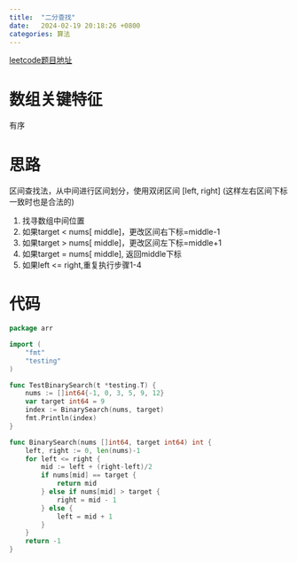```yaml
---
title:  "二分查找"
date:   2024-02-19 20:18:26 +0800
categories: 算法
---
```


[leetcode题目地址](https://leetcode.cn/problems/binary-search/description/)

# 数组关键特征
有序


# 思路
区间查找法，从中间进行区间划分，使用双闭区间 [left, right] (这样左右区间下标一致时也是合法的)
1. 找寻数组中间位置
2. 如果target < nums[ middle]，更改区间右下标=middle-1
3. 如果target > nums[ middle]，更改区间左下标=middle+1
4. 如果target = nums[ middle], 返回middle下标
5. 如果left <= right,重复执行步骤1-4

# 代码
```go
package arr

import (
	"fmt"
	"testing"
)

func TestBinarySearch(t *testing.T) {
	nums := []int64{-1, 0, 3, 5, 9, 12}
	var target int64 = 9
	index := BinarySearch(nums, target)
	fmt.Println(index)
}

func BinarySearch(nums []int64, target int64) int {
	left, right := 0, len(nums)-1
	for left <= right {
		mid := left + (right-left)/2
		if nums[mid] == target {
			return mid
		} else if nums[mid] > target {
			right = mid - 1
		} else {
			left = mid + 1
		}
	}
	return -1
}
```